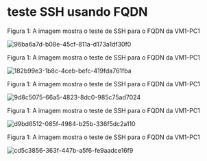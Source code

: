 
# teste SSH usando FQDN

Figura 1: A imagem mostra o teste de SSH para o FQDN da VM1-PC1

![96ba6a7d-b08e-45cf-811a-d173a1df30f0](https://user-images.githubusercontent.com/103062837/187974937-0046c94d-84c9-4003-9af8-c908913b5ff8.jpeg)

Figura 1: A imagem mostra o teste de SSH para o FQDN da VM1-PC1

![182b99e3-1b8c-4ceb-befc-419fda761fba](https://user-images.githubusercontent.com/103062837/187975102-f06490af-03df-451d-ac6d-a7a97ad15e82.jpeg)

Figura 1: A imagem mostra o teste de SSH para o FQDN da VM1-PC1

![9d8c5075-66a5-4823-8dc0-985c75ad7024](https://user-images.githubusercontent.com/103062837/187975916-ee6af1b5-2db0-4713-9baa-0ed1b88527c9.jpeg)

Figura 1: A imagem mostra o teste de SSH para o FQDN da VM1-PC1

![d9bd6512-085f-4984-b25b-336f5dc2a110](https://user-images.githubusercontent.com/103062837/187968781-9a82398e-1110-402f-aaec-b918ca5aef25.jpeg)

Figura 1: A imagem mostra o teste de SSH para o FQDN da VM1-PC1

![cd5c3856-363f-447b-a5f6-fe9aadce16f9](https://user-images.githubusercontent.com/103062837/187968789-0f7af9e1-9b54-4f2d-9784-a885469f9c3b.jpeg)

